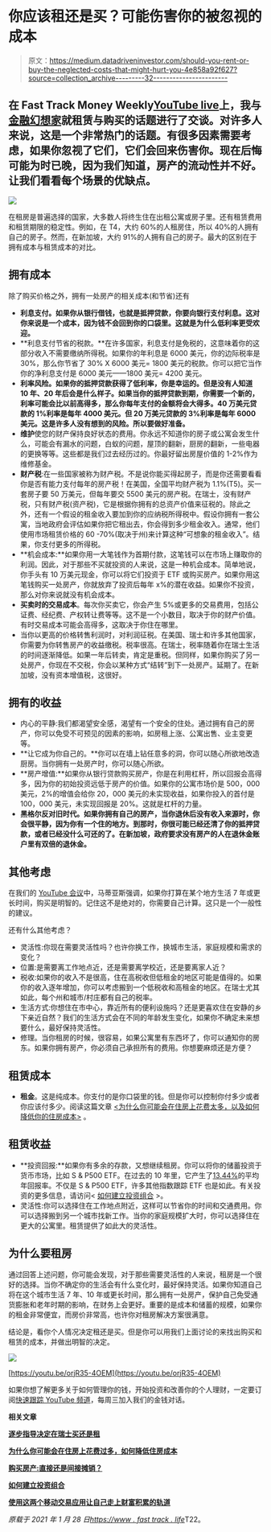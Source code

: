 # 你应该租还是买？可能伤害你的被忽视的成本

> 原文：<https://medium.datadriveninvestor.com/should-you-rent-or-buy-the-neglected-costs-that-might-hurt-you-4e858a92f627?source=collection_archive---------32----------------------->

## 在 Fast Track Money Weekly[YouTube live](https://youtu.be/orjR35-4OEM)上，我与[金融幻想家](https://www.financial-imagineer.com/)就租赁与购买的话题进行了交谈。对许多人来说，这是一个非常热门的话题。有很多因素需要考虑，如果你忽视了它们，它们会回来伤害你。现在后悔可能为时已晚，因为我们知道，房产的流动性并不好。让我们看看每个场景的优缺点。

![](img/29899a127e336b395b844cea6b1a19ce.png)

在租房是普遍选择的国家，大多数人将终生住在出租公寓或房子里。还有租赁费用和租赁期限的稳定性。例如，在 T4，大约 60%的人租房住，所以 40%的人拥有自己的房子。然而，在新加坡，大约 91%的人拥有自己的房子。最大的区别在于拥有成本与租赁成本的对比。

## 拥有成本

除了购买价格之外，拥有一处房产的相关成本(和节省)还有

*   **利息支付。如果你从银行借钱，也就是抵押贷款，你要向银行支付利息。这对你来说是一个成本，因为钱不会回到你的口袋里。这就是为什么低利率更受欢迎。**
*   **利息支付节省的税款。**在许多国家，利息支付是免税的，这意味着你的这部分收入不需要缴纳所得税。如果你的年利息是 6000 美元，你的边际税率是 30%，那么你节省了 30% X 6000 美元= 1800 美元的税款。你可以把它当作你的净利息支付是 6000 美元——1800 美元= 4200 美元。
*   **利率风险。如果你的抵押贷款获得了低利率，你是幸运的。但是没有人知道 10 年、20 年后会是什么样子。如果当你的抵押贷款到期，你需要一个新的，利率可能会比以前高得多，那么你每年支付的金额将会大得多。40 万美元贷款的 1%利率是每年 4000 美元。但 20 万美元贷款的 3%利率是每年 6000 美元。这是许多人没有想到的风险。所以要做好准备。**
*   **维护**使您的财产保持良好状态的费用。你永远不知道你的房子或公寓会发生什么，可能会有漏水的问题，白蚁的问题，屋顶的翻新，厨房的翻新，一些电器的更换等等。这些都是我们过去经历过的。你最好留出房屋价值的 1-2%作为维修基金。
*   **财产税**:在一些国家被称为财产税。不是说你能买得起房子，而是你还需要看看你是否有能力支付每年的房产税！在美国，全国平均财产税为 1.1%(T5)。买一套房子要 50 万美元，但每年要交 5500 美元的房产税。在瑞士，没有财产税，只有财产税(资产税)，它是根据你拥有的总资产价值来征税的。除此之外，还有一个假设的租金收入要加到你的应纳税所得税中。假设你拥有一套公寓，当地政府会评估如果你把它租出去，你会得到多少租金收入。通常，他们使用市场租赁价格的 60 -70%(取决于州)来计算这种“可想象的租金收入”。结果，你支付更多的所得税。
*   **机会成本:**如果你用一大笔钱作为首期付款，这笔钱可以在市场上赚取你的利润。因此，对于那些不买就投资的人来说，这是一种机会成本。简单地说，你手头有 10 万美元现金，你可以将它们投资于 ETF 或购买房产。如果你用这笔钱购买一处房产，你就放弃了投资后每年 x%的潜在收益。如果你不投资，那么对你来说就没有机会成本。
*   **买卖时的交易成本**。每次你买卖它，你会产生 5%或更多的交易费用，包括公证费、经纪费、产权转让费等等。这不是一个小数目，取决于你的财产价值。有时交易成本可能会高得多，这取决于你住在哪里。
*   当你以更高的价格转售利润时，对利润征税。在美国、瑞士和许多其他国家，你需要为你转售房产的收益缴税。税率很高。在瑞士，税率随着你在瑞士生活的时间逐渐降低。如果一年后转卖，肯定是重税。但同样，如果你购买了另一处房产，你现在不交税，你会以某种方式“结转”到下一处房产。延期了。在新加坡，没有资本增值税，这很好。

## 拥有的收益

*   内心的平静:我们都渴望安全感，渴望有一个安全的住处。通过拥有自己的房产，你可以免受不可预见的因素的影响，如房租上涨、公寓出售、业主变更等。
*   **让它成为你自己的。**你可以在墙上钻任意多的洞，你可以随心所欲地改造厨房。当你拥有一处房产时，你可以随心所欲。
*   **房产增值:**如果你从银行贷款购买房产，你是在利用杠杆，所以回报会高得多，因为你的初始投资远低于房产的价值。如果你的公寓市场价是 500，000 美元，2%的增值会给你 20，000 美元的未实现收益，如果你投入的首付是 100，000 美元，未实现回报是 20%。这就是杠杆的力量。
*   **黑格尔反对旧时代。如果你拥有自己的房产，当你退休后没有收入来源时，你会很平静，因为你有一个住的地方。到那时，你很可能已经还清了你的抵押贷款，或者已经没什么可还的了。在新加坡，政府要求没有房产的人在退休金账户里有双倍的退休金。**

## 其他考虑

在我们的 [YouTube 会议](https://youtu.be/orjR35-4OEM)中，马蒂亚斯强调，如果你打算在某个地方生活 7 年或更长时间，购买是明智的。记住这不是绝对的，你需要自己计算。这只是一个一般性的建议。

还有什么其他考虑？

*   灵活性:你现在需要灵活性吗？也许你换工作，换城市生活，家庭规模和需求的变化？
*   位置:是需要离工作地点近，还是需要离学校近，还是要离家人近？
*   税收:如果你的收入不是很高，住在高税收但低租金的地区可能是值得的。如果你的收入逐年增加，你可以考虑搬到一个低税收和高租金的地区。在瑞士尤其如此，每个州和城市/村庄都有自己的税率。
*   生活方式:你想住在市中心，靠近所有的便利设施吗？还是更喜欢住在安静的乡下亲近自然？我们的生活方式会在不同的年龄发生变化，如果你不确定未来想要什么，最好保持灵活性。
*   修理。当你租房的时候，很容易，如果公寓里有东西坏了，你可以通知你的房东。如果你拥有房产，你必须自己承担所有的费用。你想要麻烦还是方便？

## 租赁成本

*   **租金**。这是纯成本。你支付的是你口袋里的钱。但是你可以控制你付多少或者你应该付多少。阅读这篇文章 [<为什么你可能会在住房上花费太多，以及如何降低你的住房成本>](https://www.fasttrack.life/blog/why-you-might-spend-too-much-on-housing-and-how-to-reduce-your-housing-cost) 。

## 租赁收益

*   **投资回报:**如果你有多余的存款，又想继续租房。你可以将你的储蓄投资于货币市场，比如 S & P500 ETF。在过去的 10 年里，它产生了[13.44%](http://www.lazyportfolioetf.com/etf/spdr-sp-500-spy/#:~:text=In%20the%20last%2010%20years,granted%20a%201.78%25%20dividend%20yield.)的平均年回报率。不仅是 S & P500 ETF，许多其他指数跟踪 ETF 也是如此。有关投资的更多信息，请访问< [如何建立投资组合](https://www.fasttrack.life/blog/how-to-build-an-investment-portfolio) >。
*   灵活性:你可以选择住在工作地点附近，这样可以节省你的时间和交通费用。你可以选择搬到另一个城市找新工作。当你的家庭规模扩大时，你可以选择住在更大的公寓里。租赁提供了如此大的灵活性。

## 为什么要租房

通过回答上述问题，你可能会发现，对于那些需要灵活性的人来说，租房是一个很好的选择。当你不确定你的生活会有什么变化时，最好保持灵活。如果你知道自己将在这个城市生活 7 年、10 年或更长时间，那么拥有一处房产，保护自己免受通货膨胀和老年时期的影响，在财务上会更好。重要的是成本和储蓄的规模，如果你的租金非常便宜，而房价非常高，也许你对租房解决方案很满意。

结论是，看你个人情况决定租还是买。但是你可以用我们上面讨论的来找出购买和租赁的成本，并做出明智的决定。

![](img/0a5d83a84405069abfa560b882eb0f78.png)

[https://youtu.be/orjR35-4OEM](https://youtu.be/orjR35-4OEM)

如果你想了解更多关于如何管理你的钱，开始投资和改善你的个人理财，一定要订阅[快速跟踪 YouTube 频道](https://bit.ly/3ngv4KQ)，每周三加入我们的金钱对话。

**相关文章**

[**逐步指导决定在瑞士买还是租**](https://www.fasttrack.life/blog/step-by-step-guide-to-decide-buy-or-rent-in-switzerland)

[**为什么你可能会在住房上花费过多，如何降低住房成本**](https://www.fasttrack.life/blog/why-you-might-spend-too-much-on-housing-and-how-to-reduce-your-housing-cost)

[**购买房产:直接还是间接摊销？**](https://www.fasttrack.life/blog/buying-a-property-direct-or-indirect-amortisation)

[**如何建立投资组合**](https://www.fasttrack.life/blog/how-to-build-an-investment-portfolio)

[**使用这两个移动交易应用让自己走上财富积累的轨道**](https://www.fasttrack.life/blog/tradingapps)

*原载于 2021 年 1 月 28 日*[*https://www . fast track . life*](https://www.fasttrack.life/blog/hould-you-rent-or-buy-the-neglected-costs-that-might-hurt-you)T22。
